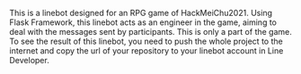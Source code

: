 This is a linebot designed for an RPG game of HackMeiChu2021. Using Flask Framework, this linebot acts as an engineer in the game, aiming to deal with the messages sent by participants.
This is only a part of the game. To see the result of this linebot, you need to push the whole project to the internet and copy the url of your repository to your linebot account in Line Developer. 
